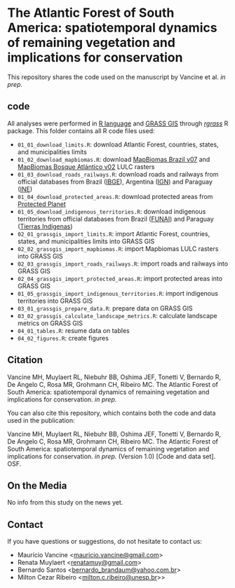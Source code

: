 # The Atlantic Forest of South America: spatiotemporal dynamics of remaining vegetation and implications for conservation

This repository shares the code used on the manuscript by Vancine et al. *in prep*.

## code

All analyses were performed in [R language](https://www.r-project.org/) and [GRASS GIS](https://grass.osgeo.org/) through [*rgrass*](https://rsbivand.github.io/rgrass/) R package. This folder contains all R code files used: 

- `01_01_download_limits.R`: download Atlantic Forest, countries, states, and municipalities limits
- `01_02_download_mapbiomas.R`: download [MapBiomas Brazil v07](https://brasil.mapbiomas.org/) and [MapBiomas Bosque Atlántico v02](https://bosqueatlantico.mapbiomas.org/) LULC rasters
- `01_03_download_roads_railways.R`: download roads and railways from official databases from Brazil ([IBGE](https://www.ibge.gov.br/)), Argentina ([IGN](https://www.ign.gob.ar)) and Paraguay ([INE](https://www.ine.gov.py))
- `01_04_download_protected_areas.R`: download protected areas from [Protected Planet](https://www.protectedplanet.net/en)
- `01_05_download_indigenous_territories.R`: download indigenous territories from official databases from Brazil ([FUNAI](https://www.gov.br/funai/pt-br)) and Paraguay ([Tierras Indígenas](https://www.tierrasindigenas.org))
- `02_01_grassgis_import_limits.R`: import Atlantic Forest, countries, states, and municipalities limits into GRASS GIS            
- `02_02_grassgis_import_mapbiomas.R`: import Mapbiomas LULC rasters  into GRASS GIS
- `02_03_grassgis_import_roads_railways.R`: import roads and railways into GRASS GIS
- `02_04_grassgis_import_protected_areas.R`: import protected areas into GRASS GIS
- `01_05_grassgis_import_indigenous_territories.R`: import indigenous territories into GRASS GIS
- `03_01_grassgis_prepare_data.R`: prepare data on GRASS GIS
- `03_02_grassgis_calculate_landscape_metrics.R`: calculate landscape metrics on GRASS GIS
- `04_01_tables.R`: resume data on tables 
- `04_02_figures.R`: create figures

## Citation

Vancine MH, Muylaert RL, Niebuhr BB, Oshima JEF, Tonetti V, Bernardo R, De Angelo C, Rosa MR, Grohmann CH, Ribeiro MC. The Atlantic Forest of South America: spatiotemporal dynamics of remaining vegetation and implications for conservation. *in prep.* 

You can also cite this repository, which contains both the code and data used in the publication:  

Vancine MH, Muylaert RL, Niebuhr BB, Oshima JEF, Tonetti V, Bernardo R, De Angelo C, Rosa MR, Grohmann CH, Ribeiro MC. The Atlantic Forest of South America: spatiotemporal dynamics of remaining vegetation and implications for conservation. *in prep.* (Version 1.0) [Code and data set]. OSF.   

## On the Media

No info from this study on the news yet.

## Contact

If you have questions or suggestions, do not hesitate to contact us:

+ Maurício Vancine <<mauricio.vancine@gmail.com>>
+ Renata Muylaert <<renatamuy@gmail.com>>
+ Bernardo Santos <<bernardo_brandaum@yahoo.com.br>>
+ Milton Cezar Ribeiro <<milton.c.ribeiro@unesp.br>>>
